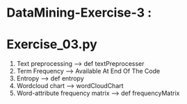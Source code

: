 # DataMining-Exercise-3 :

# Exercise_03.py
1. Text preprocessing --> def textPreprocesser
2. Term Frequency --> Available At End Of The Code
3. Entropy --> def entropy
4. Wordcloud chart --> wordCloudChart
5. Word-attribute frequency matrix --> def frequencyMatrix

